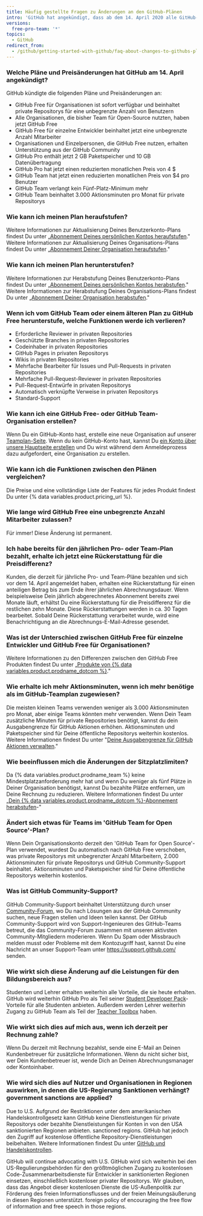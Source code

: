 ```yaml
---
title: Häufig gestellte Fragen zu Änderungen an den GitHub-Plänen
intro: 'GitHub hat angekündigt, dass ab dem 14. April 2020 alle GitHub-Kernfunktionen kostenlos verfügbar sind.'
versions:
  free-pro-team: '*'
topics:
  - GitHub
redirect_from:
  - /github/getting-started-with-github/faq-about-changes-to-githubs-plans
---
```


### Welche Pläne und Preisänderungen hat GitHub am 14. April angekündigt?

GitHub kündigte die folgenden Pläne und Preisänderungen an:

- GitHub Free für Organisationen ist sofort verfügbar und beinhaltet private Repositorys für eine unbegrenzte Anzahl von Benutzern
- Alle Organisationen, die bisher Team für Open-Source nutzten, haben jetzt GitHub Free
- GitHub Free für einzelne Entwickler beinhaltet jetzt eine unbegrenzte Anzahl Mitarbeiter
- Organisationen und Einzelpersonen, die GitHub Free nutzen, erhalten Unterstützung aus der GitHub Community
- GitHub Pro enthält jetzt 2 GB Paketspeicher und 10 GB Datenübertragung
- GitHub Pro hat jetzt einen reduzierten monatlichen Preis von 4 $
- GitHub Team hat jetzt einen reduzierten monatlichen Preis von $4 pro Benutzer
- GitHub Team verlangt kein Fünf-Platz-Minimum mehr
- GitHub Team beinhaltet 3.000 Aktionsminuten pro Monat für private Repositorys

### Wie kann ich meinen Plan heraufstufen?

Weitere Informationen zur Aktualisierung Deines Benutzerkonto-Plans findest Du unter „[Abonnement Deines persönlichen Kontos heraufstufen](/billing/managing-billing-for-your-github-account/upgrading-your-github-subscription#upgrading-your-personal-accounts-subscription)." Weitere Informationen zur Aktualisierung Deines Organisations-Plans findest Du unter „[Abonnement Deiner Organisation heraufstufen](/billing/managing-billing-for-your-github-account/upgrading-your-github-subscription#upgrading-your-organizations-subscription)."

### Wie kann ich meinen Plan herunterstufen?

Weitere Informationen zur Herabstufung Deines Benutzerkonto-Plans findest Du unter „[Abonnement Deines persönlichen Kontos herabstufen](/billing/managing-billing-for-your-github-account/downgrading-your-github-subscription#downgrading-your-user-accounts-subscription)." Weitere Informationen zur Herabstufung Deines Organisations-Plans findest Du unter [„Abonnement Deiner Organisation herabstufen](/billing/managing-billing-for-your-github-account/downgrading-your-github-subscription#downgrading-your-organizations-subscription)."

### Wenn ich vom GitHub Team oder einem älteren Plan zu GitHub Free herunterstufe, welche Funktionen werde ich verlieren?
- Erforderliche Reviewer in privaten Repositories
- Geschützte Branches in privaten Repositories
- Codeinhaber in privaten Repositories
- GitHub Pages in privaten Repositorys
- Wikis in privaten Repositories
- Mehrfache Bearbeiter für Issues und Pull-Requests in privaten Repositories
- Mehrfache Pull-Request-Reviewer in privaten Repositories
- Pull-Request-Entwürfe in privaten Repositorys
- Automatisch verknüpfte Verweise in privaten Repositorys
- Standard-Support

### Wie kann ich eine GitHub Free- oder GitHub Team-Organisation erstellen?

Wenn Du ein GitHub-Konto hast, erstelle eine neue Organisation auf unserer [Teamplan-Seite](https://github.com/organizations/plan). Wenn du kein GitHub-Konto hast, kannst Du [ein Konto über unsere Hauptseite erstellen](https://github.com/) und Du wirst während dem Anmeldeprozess dazu aufgefordert, eine Organisation zu erstellen.

### Wie kann ich die Funktionen zwischen den Plänen vergleichen?

Die Preise und eine vollständige Liste der Features für jedes Produkt findest Du unter {% data variables.product.pricing_url %}.

### Wie lange wird GitHub Free eine unbegrenzte Anzahl Mitarbeiter zulassen?

Für immer! Diese Änderung ist permanent.

### Ich habe bereits für den jährlichen Pro- oder Team-Plan bezahlt, erhalte ich jetzt eine Rückerstattung für die Preisdifferenz?

Kunden, die derzeit für jährliche Pro- und Team-Pläne bezahlen und sich vor dem 14. April angemeldet haben, erhalten eine Rückerstattung für einen anteiligen Betrag bis zum Ende ihrer jährlichen Abrechnungsdauer. Wenn beispielsweise Dein jährlich abgerechnetes Abonnement bereits zwei Monate läuft, erhältst Du eine Rückerstattung für die Preisdifferenz für die restlichen zehn Monate. Diese Rückerstattungen werden in ca. 30 Tagen bearbeitet. Sobald Deine Rückerstattung verarbeitet wurde, wird eine Benachrichtigung an die Abrechnungs-E-Mail-Adresse gesendet.

### Was ist der Unterschied zwischen GitHub Free für einzelne Entwickler und GitHub Free für Organisationen?

Weitere Informationen zu den Differenzen zwischen den GitHub Free Produkten findest Du unter „[Produkte von {% data variables.product.prodname_dotcom %}](/articles/github-s-products)."

### Wie erhalte ich mehr Aktionsminuten, wenn ich mehr benötige als im GitHub-Teamplan zugewiesen?

Die meisten kleinen Teams verwenden weniger als 3.000 Aktionsminuten pro Monat, aber einige Teams könnten mehr verwenden. Wenn Dein Team zusätzliche Minuten für private Repositories benötigt, kannst du dein Ausgabengrenze für GitHub Aktionen erhöhen. Aktionsminuten und Paketspeicher sind für Deine öffentliche Repositorys weiterhin kostenlos. Weitere Informationen findest Du unter "[Deine Ausgabengrenze für GitHub Aktionen verwalten](/billing/managing-billing-for-github-actions/managing-your-spending-limit-for-github-actions)."

### Wie beeinflussen mich die Änderungen der Sitzplatzlimiten?

Da {% data variables.product.prodname_team %} keine Mindestplatzanforderung mehr hat und wenn Du weniger als fünf Plätze in Deiner Organisation benötigst, kannst Du bezahlte Plätze entfernen, um Deine Rechnung zu reduzieren. Weitere Informationen findest Du unter „[Dein {% data variables.product.prodname_dotcom %}-Abonnement herabstufen](/billing/managing-billing-for-your-github-account/downgrading-your-github-subscription#removing-paid-seats-from-your-organization)-"

### Ändert sich etwas für Teams im 'GitHub Team for Open Source'-Plan?

Wenn Dein Organisationskonto derzeit den 'GitHub Team for Open Source'-Plan verwendet, wurdest Du automatisch nach GitHub Free verschoben, was private Repositorys mit unbegrenzter Anzahl Mitarbeitern, 2.000 Aktionsminuten für private Repositorys und GitHub Community-Support beinhaltet. Aktionsminuten und Paketspeicher sind für Deine öffentliche Repositorys weiterhin kostenlos.

### Was ist GitHub Community-Support?

GitHub Community-Support beinhaltet Unterstützung durch unser [Community-Forum](https://github.community/), wo Du nach Lösungen aus der GitHub Community suchen, neue Fragen stellen und Ideen teilen kannst. Der GitHub Community-Support wird von Support-Ingenieuren des GitHub-Teams betreut, die das Community-Forum zusammen mit unseren aktivsten Community-Mitgliedern moderieren. Wenn Du Spam oder Missbrauch melden musst oder Probleme mit dem Kontozugriff hast, kannst Du eine Nachricht an unser Support-Team unter https://support.github.com/ senden.

### Wie wirkt sich diese Änderung auf die Leistungen für den Bildungsbereich aus?

Studenten und Lehrer erhalten weiterhin alle Vorteile, die sie heute erhalten. GitHub wird weiterhin GitHub Pro als Teil seiner [Student Developer Pack](https://education.github.com/pack)-Vorteile für alle Studenten anbieten. Außerdem werden Lehrer weiterhin Zugang zu GitHub Team als Teil der [Teacher Toolbox](https://education.github.com/toolbox) haben.

### Wie wirkt sich dies auf mich aus, wenn ich derzeit per Rechnung zahle?

Wenn Du derzeit mit Rechnung bezahlst, sende eine E-Mail an Deinen Kundenbetreuer für zusätzliche Informationen. Wenn du nicht sicher bist, wer Dein Kundenbetreuer ist, wende Dich an Deinen Abrechnungsmanager oder Kontoinhaber.

### Wie wird sich dies auf Nutzer und Organisationen in Regionen auswirken, in denen die US-Regierung Sanktionen verhängt? government sanctions are applied?

Due to U.S. Aufgrund der Restriktionen unter dem amerikanischen Handelskontrollgesetz kann GitHub keine Dienstleistungen für private Repositorys oder bezahlte Dienstleistungen für Konten in von den USA sanktionierten Regionen anbieten. sanctioned regions. GitHub hat jedoch den Zugriff auf kostenlose öffentliche Repository-Dienstleistungen beibehalten. Weitere Informationen findest Du unter [GitHub und Handelskontrollen](/github/site-policy/github-and-trade-controls).

GitHub will continue advocating with U.S. GitHub wird sich weiterhin bei den US-Regulierungsbehörden für den größtmöglichen Zugang zu kostenlosen Code-Zusammenarbeitsdienste für Entwickler in sanktionierten Regionen einsetzen, einschließlich kostenloser privater Repositorys. Wir glauben, dass das Angebot dieser kostenlosen Dienste die US-Außenpolitik zur Förderung des freien Informationsflusses und der freien Meinungsäußerung in diesen Regionen unterstützt. foreign policy of encouraging the free flow of information and free speech in those regions.
